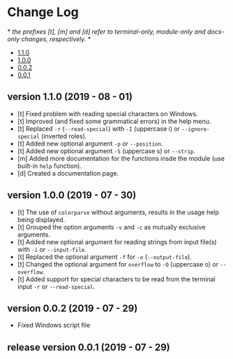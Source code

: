 # Change Log
\* *the prefixes [t], [m] and [d] refer to terminal-only, module-only and docs-only changes, respectively.* *

- [1.1.0](https://github.com/tubi-carrillo/colorparse/blob/master/change-log.md#version-110---2019---08---01)
- [1.0.0](https://github.com/tubi-carrillo/colorparse/blob/master/change-log.md#version-100---2019---07---30)
- [0.0.2](https://github.com/tubi-carrillo/colorparse/blob/master/change-log.md#version-002---2019---07---29)
- [0.0.1](https://github.com/tubi-carrillo/colorparse/blob/master/change-log.md#release-version-001---2019---07---29)

## version 1.1.0   (2019 - 08 - 01)
+ [t] Fixed problem with reading special characters on Windows.
+ [t] Improved (and fixed some grammatical errors) in the help menu.
+ [t] Replaced ``-r`` (``--read-special``) with ``-I`` (uppercase i) or ``--ignore-special`` (inverted roles).
+ [t] Added new optional argument ``-p`` or ``--position``.
+ [t] Added new optional argument ``-S`` (uppercase s) or ``--strip``.
+ [m] Added more documentation for the functions insde the module (use built-in ``help`` function).
+ [d] Created a documentation page.

## version 1.0.0   (2019 - 07 - 30)
+ [t] The use of ``colorparse`` without arguments, results in the usage help being displayed.
+ [t] Grouped the option arguments ``-v`` and ``-c`` as mutually exclusive arguments.
+ [t] Added new optional argument for reading strings from input file(s) with ``-i`` or ``--input-file``.
+ [t] Replaced the optional argument ``-f`` for ``-o`` (``--output-file``).
+ [t] Changed the optional argument for ``overflow`` to ``-O`` (uppercase o) or ``--overflow``.
+ [t] Added support for special characters to be read from the terminal input ``-r`` or ``--read-special``.


## version 0.0.2   (2019 - 07 - 29)
+ Fixed Windows script file


## release version 0.0.1   (2019 - 07 - 29)
